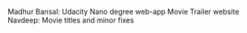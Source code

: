 Madhur Bansal: Udacity Nano degree web-app Movie Trailer website
Navdeep: Movie titles and minor fixes

